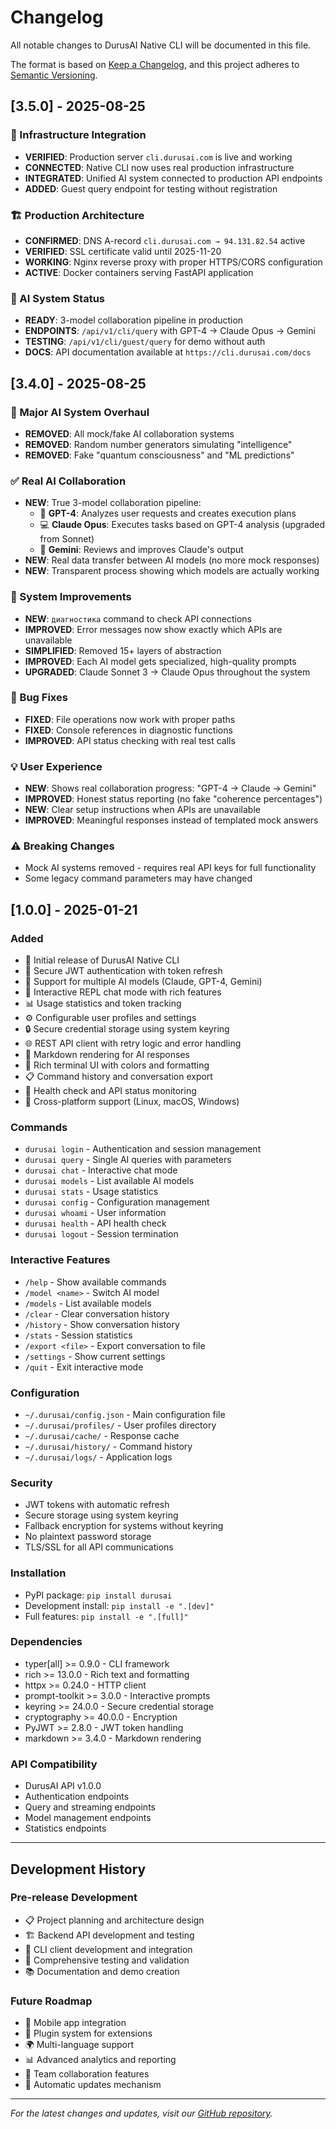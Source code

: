 # Changelog

All notable changes to DurusAI Native CLI will be documented in this file.

The format is based on [Keep a Changelog](https://keepachangelog.com/en/1.0.0/),
and this project adheres to [Semantic Versioning](https://semver.org/spec/v2.0.0.html).

## [3.5.0] - 2025-08-25

### 🔗 Infrastructure Integration
- **VERIFIED**: Production server `cli.durusai.com` is live and working
- **CONNECTED**: Native CLI now uses real production infrastructure
- **INTEGRATED**: Unified AI system connected to production API endpoints
- **ADDED**: Guest query endpoint for testing without registration

### 🏗️ Production Architecture
- **CONFIRMED**: DNS A-record `cli.durusai.com → 94.131.82.54` active
- **VERIFIED**: SSL certificate valid until 2025-11-20
- **WORKING**: Nginx reverse proxy with proper HTTPS/CORS configuration
- **ACTIVE**: Docker containers serving FastAPI application

### 🤖 AI System Status
- **READY**: 3-model collaboration pipeline in production
- **ENDPOINTS**: `/api/v1/cli/query` with GPT-4 → Claude Opus → Gemini
- **TESTING**: `/api/v1/cli/guest/query` for demo without auth
- **DOCS**: API documentation available at `https://cli.durusai.com/docs`

## [3.4.0] - 2025-08-25

### 🚀 Major AI System Overhaul
- **REMOVED**: All mock/fake AI collaboration systems
- **REMOVED**: Random number generators simulating "intelligence"
- **REMOVED**: Fake "quantum consciousness" and "ML predictions"

### ✅ Real AI Collaboration
- **NEW**: True 3-model collaboration pipeline:
  - 🧠 **GPT-4**: Analyzes user requests and creates execution plans
  - 💻 **Claude Opus**: Executes tasks based on GPT-4 analysis (upgraded from Sonnet)
  - 📝 **Gemini**: Reviews and improves Claude's output
- **NEW**: Real data transfer between AI models (no more mock responses)
- **NEW**: Transparent process showing which models are actually working

### 🔧 System Improvements
- **NEW**: `диагностика` command to check API connections
- **IMPROVED**: Error messages now show exactly which APIs are unavailable
- **SIMPLIFIED**: Removed 15+ layers of abstraction
- **IMPROVED**: Each AI model gets specialized, high-quality prompts
- **UPGRADED**: Claude Sonnet 3 → Claude Opus throughout the system

### 🐛 Bug Fixes
- **FIXED**: File operations now work with proper paths
- **FIXED**: Console references in diagnostic functions
- **IMPROVED**: API status checking with real test calls

### 💡 User Experience
- **NEW**: Shows real collaboration progress: "GPT-4 → Claude → Gemini"
- **IMPROVED**: Honest status reporting (no fake "coherence percentages")
- **NEW**: Clear setup instructions when APIs are unavailable
- **IMPROVED**: Meaningful responses instead of templated mock answers

### ⚠️ Breaking Changes
- Mock AI systems removed - requires real API keys for full functionality
- Some legacy command parameters may have changed

## [1.0.0] - 2025-01-21

### Added
- 🎉 Initial release of DurusAI Native CLI
- 🔐 Secure JWT authentication with token refresh
- 🤖 Support for multiple AI models (Claude, GPT-4, Gemini)
- 💬 Interactive REPL chat mode with rich features
- 📊 Usage statistics and token tracking
- ⚙️ Configurable user profiles and settings
- 🔒 Secure credential storage using system keyring
- 🌐 REST API client with retry logic and error handling
- 📝 Markdown rendering for AI responses
- 🎨 Rich terminal UI with colors and formatting
- 📋 Command history and conversation export
- 🏥 Health check and API status monitoring
- 🚀 Cross-platform support (Linux, macOS, Windows)

### Commands
- `durusai login` - Authentication and session management
- `durusai query` - Single AI queries with parameters
- `durusai chat` - Interactive chat mode
- `durusai models` - List available AI models
- `durusai stats` - Usage statistics
- `durusai config` - Configuration management
- `durusai whoami` - User information
- `durusai health` - API health check
- `durusai logout` - Session termination

### Interactive Features
- `/help` - Show available commands
- `/model <name>` - Switch AI model
- `/models` - List available models
- `/clear` - Clear conversation history
- `/history` - Show conversation history
- `/stats` - Session statistics
- `/export <file>` - Export conversation to file
- `/settings` - Show current settings
- `/quit` - Exit interactive mode

### Configuration
- `~/.durusai/config.json` - Main configuration file
- `~/.durusai/profiles/` - User profiles directory
- `~/.durusai/cache/` - Response cache
- `~/.durusai/history/` - Command history
- `~/.durusai/logs/` - Application logs

### Security
- JWT tokens with automatic refresh
- Secure storage using system keyring
- Fallback encryption for systems without keyring
- No plaintext password storage
- TLS/SSL for all API communications

### Installation
- PyPI package: `pip install durusai`
- Development install: `pip install -e ".[dev]"`
- Full features: `pip install -e ".[full]"`

### Dependencies
- typer[all] >= 0.9.0 - CLI framework
- rich >= 13.0.0 - Rich text and formatting
- httpx >= 0.24.0 - HTTP client
- prompt-toolkit >= 3.0.0 - Interactive prompts
- keyring >= 24.0.0 - Secure credential storage
- cryptography >= 40.0.0 - Encryption
- PyJWT >= 2.8.0 - JWT token handling
- markdown >= 3.4.0 - Markdown rendering

### API Compatibility
- DurusAI API v1.0.0
- Authentication endpoints
- Query and streaming endpoints
- Model management endpoints
- Statistics endpoints

---

## Development History

### Pre-release Development
- 📋 Project planning and architecture design
- 🏗️ Backend API development and testing
- 🔧 CLI client development and integration
- 🧪 Comprehensive testing and validation
- 📚 Documentation and demo creation

### Future Roadmap
- 📱 Mobile app integration
- 🔌 Plugin system for extensions
- 🌍 Multi-language support
- 📊 Advanced analytics and reporting
- 🤝 Team collaboration features
- 🔄 Automatic updates mechanism

---

*For the latest changes and updates, visit our [GitHub repository](https://github.com/durusai/cli).*